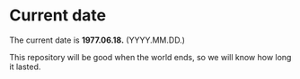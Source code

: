 # Current date

The current date is **1977.06.18.** (YYYY.MM.DD.)

This repository will be good when the world ends, so we will know how long it lasted.